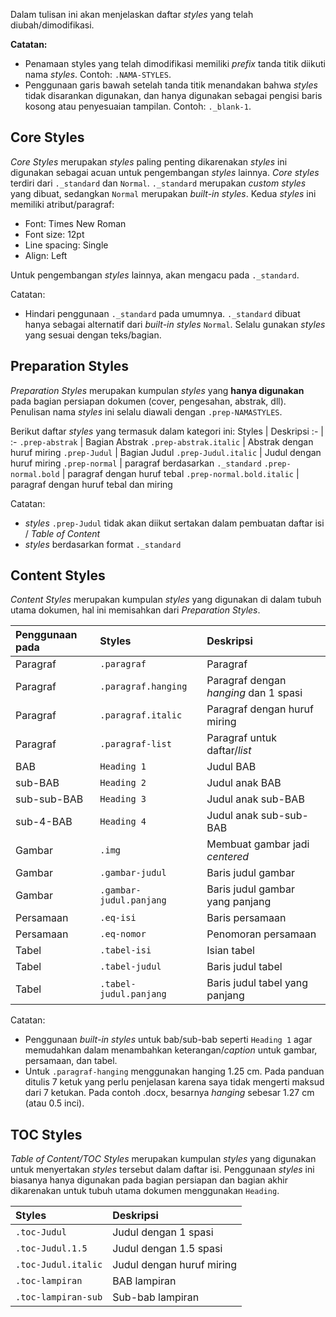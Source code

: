 Dalam tulisan ini akan menjelaskan daftar _styles_ yang telah diubah/dimodifikasi. 

**Catatan:**
- Penamaan styles yang telah dimodifikasi memiliki _prefix_ tanda titik diikuti nama _styles_. Contoh: `.NAMA-STYLES`.
- Penggunaan garis bawah setelah tanda titik menandakan bahwa _styles_ tidak disarankan digunakan, dan hanya digunakan sebagai pengisi baris kosong atau penyesuaian tampilan. Contoh: `._blank-1`.


## Core Styles

_Core Styles_ merupakan _styles_ paling penting dikarenakan _styles_ ini digunakan sebagai acuan untuk pengembangan _styles_ lainnya. _Core styles_ terdiri dari `._standard` dan `Normal`. `._standard` merupakan _custom styles_ yang dibuat, sedangkan `Normal` merupakan _built-in styles_. Kedua _styles_ ini memiliki atribut/paragraf:
- Font: Times New Roman
- Font size: 12pt
- Line spacing: Single
- Align: Left

Untuk pengembangan _styles_ lainnya, akan mengacu pada `._standard`.

Catatan:
- Hindari penggunaan `._standard` pada umumnya. `._standard` dibuat hanya sebagai alternatif dari _built-in styles_ `Normal`. Selalu gunakan _styles_ yang sesuai dengan teks/bagian.

## Preparation Styles

_Preparation Styles_ merupakan kumpulan _styles_ yang **hanya digunakan** pada bagian persiapan dokumen (cover, pengesahan, abstrak, dll). Penulisan nama _styles_ ini selalu diawali dengan `.prep-NAMASTYLES`. 

Berikut daftar _styles_ yang termasuk dalam kategori ini:
Styles | Deskripsi
:- | :-
`.prep-abstrak` | Bagian Abstrak
`.prep-abstrak.italic` | Abstrak dengan huruf miring
`.prep-Judul` | Bagian Judul
`.prep-Judul.italic` | Judul dengan huruf miring
`.prep-normal` | paragraf berdasarkan `._standard`
`.prep-normal.bold` | paragraf dengan huruf tebal
`.prep-normal.bold.italic` | paragraf dengan huruf tebal dan miring

Catatan:
- _styles_ `.prep-Judul` tidak akan diikut sertakan dalam pembuatan daftar isi / _Table of Content_
- _styles_ berdasarkan format `._standard`

## Content Styles

_Content Styles_ merupakan kumpulan _styles_ yang digunakan di dalam tubuh utama dokumen, hal ini memisahkan dari _Preparation Styles_.

Penggunaan pada | Styles | Deskripsi
:- | :- | :-
Paragraf | `.paragraf` | Paragraf
Paragraf | `.paragraf.hanging` | Paragraf dengan _hanging_ dan 1 spasi
Paragraf | `.paragraf.italic` | Paragraf dengan huruf miring
Paragraf | `.paragraf-list` | Paragraf untuk daftar/_list_
BAB | `Heading 1` | Judul BAB
sub-BAB | `Heading 2` | Judul anak BAB
sub-sub-BAB | `Heading 3` | Judul anak sub-BAB
sub-4-BAB | `Heading 4` | Judul anak sub-sub-BAB
Gambar | `.img` | Membuat gambar jadi _centered_
Gambar | `.gambar-judul` | Baris judul gambar
Gambar | `.gambar-judul.panjang` | Baris judul gambar yang panjang
Persamaan | `.eq-isi` | Baris persamaan
Persamaan | `.eq-nomor` | Penomoran persamaan
Tabel | `.tabel-isi` | Isian tabel
Tabel | `.tabel-judul` | Baris judul tabel
Tabel | `.tabel-judul.panjang` | Baris judul tabel yang panjang

Catatan:
- Penggunaan _built-in styles_ untuk bab/sub-bab seperti `Heading 1` agar memudahkan dalam menambahkan keterangan/_caption_ untuk gambar, persamaan, dan tabel.
- Untuk `.paragraf-hanging` menggunakan hanging 1.25 cm. Pada panduan ditulis 7 ketuk yang perlu penjelasan karena saya tidak mengerti maksud dari 7 ketukan. Pada contoh .docx, besarnya _hanging_ sebesar 1.27 cm (atau 0.5 inci).

## TOC Styles

_Table of Content/TOC Styles_ merupakan kumpulan _styles_ yang digunakan untuk menyertakan _styles_ tersebut dalam daftar isi. Penggunaan _styles_ ini biasanya hanya digunakan pada bagian persiapan dan bagian akhir dikarenakan untuk tubuh utama dokumen menggunakan `Heading`.

Styles | Deskripsi
:- | :-
`.toc-Judul` | Judul dengan 1 spasi
`.toc-Judul.1.5` | Judul dengan 1.5 spasi
`.toc-Judul.italic` | Judul dengan huruf miring
`.toc-lampiran` | BAB lampiran
`.toc-lampiran-sub` | Sub-bab lampiran
